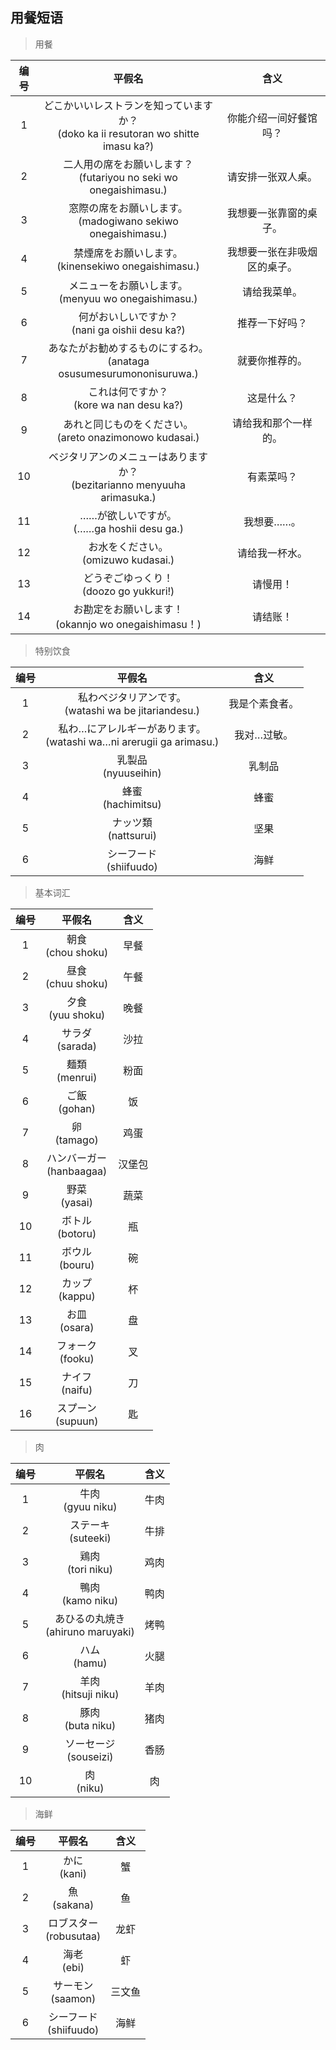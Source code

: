 ## 用餐短语

> 用餐

| 编号 | 平假名 | 含义 |
| :----: | :----: | :----: |
| 1 | どこかいいレストランを知っていますか？<br>(doko ka ii resutoran wo shitte imasu ka?) | 你能介绍一间好餐馆吗？ |
| 2 | 二人用の席をお願いします？<br>(futariyou no seki wo onegaishimasu.) | 请安排一张双人桌。|
| 3 | 窓際の席をお願いします。<br>(madogiwano sekiwo onegaishimasu.) | 我想要一张靠窗的桌子。 |
| 4 | 禁煙席をお願いします。<br>(kinensekiwo onegaishimasu.)  | 我想要一张在非吸烟区的桌子。 |
| 5 | メニューをお願いします。<br>(menyuu wo onegaishimasu.)  | 请给我菜单。 |
| 6 | 何がおいしいですか？<br>(nani ga oishii desu ka?)  | 推荐一下好吗？ |
| 7 | あなたがお勧めするものにするわ。<br>(anataga osusumesurumononisuruwa.)  | 就要你推荐的。 |
| 8 | これは何ですか？<br>(kore wa nan desu ka?)  | 这是什么？|
| 9 | あれと同じものをください。<br>(areto onazimonowo kudasai.) | 请给我和那个一样的。 |
| 10 | ベジタリアンのメニューはありますか？<br>(bezitarianno menyuuha arimasuka.) | 有素菜吗？ |
| 11 | ……が欲しいですが。<br>(……ga hoshii desu ga.) | 我想要……。 |
| 12 | お水をください。<br>(omizuwo kudasai.) | 请给我一杯水。 |
| 13 | どうぞごゆっくり！<br>(doozo go yukkuri!) | 请慢用！ |
| 14 | お勘定をお願いします！<br>(okannjo wo onegaishimasu！) | 请结账！ |

> 特别饮食

| 编号 | 平假名 | 含义 |
| :----: | :----: | :----: |
| 1 | 私わベジタリアンです。<br>(watashi wa be jitariandesu.) | 我是个素食者。 |
| 2 | 私わ…にアレルギーがあります。<br>(watashi wa…ni arerugii ga arimasu.) | 我对…过敏。|
| 3 | 乳製品<br>(nyuuseihin) | 乳制品 |
| 4 | 蜂蜜<br>(hachimitsu)  | 蜂蜜 |
| 5 | ナッツ類<br>(nattsurui)  | 坚果 |
| 6 | シーフード<br>(shiifuudo)  | 海鲜 |

> 基本词汇

| 编号 | 平假名 | 含义 |
| :----: | :----: | :----: |
| 1 | 朝食<br>(chou shoku) | 早餐 |
| 2 | 昼食<br>(chuu shoku) | 午餐|
| 3 | 夕食<br>(yuu shoku) | 晚餐 |
| 4 | サラダ<br>(sarada)  | 沙拉 |
| 5 | 麺類<br>(menrui)  | 粉面 |
| 6 | ご飯<br>(gohan)  | 饭 |
| 7 | 卵<br>(tamago)  | 鸡蛋 |
| 8 | ハンバーガー<br>(hanbaagaa)  | 汉堡包|
| 9 | 野菜<br>(yasai) | 蔬菜 |
| 10 | ボトル<br>(botoru) | 瓶 |
| 11 | ボウル<br>(bouru) | 碗 |
| 12 | カップ<br>(kappu) | 杯 |
| 13 | お皿<br>(osara) | 盘 |
| 14 | フォーク<br>(fooku) | 叉 |
| 15 | ナイフ<br>(naifu) | 刀 |
| 16 | スプーン<br>(supuun) | 匙 |

> 肉

| 编号 | 平假名 | 含义 |
| :----: | :----: | :----: |
| 1 | 牛肉<br>(gyuu niku) | 牛肉 |
| 2 | ステーキ<br>(suteeki) | 牛排 |
| 3 | 鶏肉<br>(tori niku) | 鸡肉 |
| 4 | 鴨肉<br>(kamo niku) | 鸭肉 |
| 5 | あひるの丸焼き<br>(ahiruno maruyaki)  | 烤鸭 |
| 6 | ハム<br>(hamu)  | 火腿 |
| 7 | 羊肉<br>(hitsuji niku)  | 羊肉 |
| 8 | 豚肉<br>(buta niku)  | 猪肉 |
| 9 | ソーセージ<br>(souseizi) | 香肠 |
| 10 | 肉<br>(niku) | 肉 |

> 海鲜

| 编号 | 平假名 | 含义 |
| :----: | :----: | :----: |
| 1 | かに<br>(kani) | 蟹 |
| 2 | 魚<br>(sakana) | 鱼 |
| 3 | ロブスター<br>(robusutaa) | 龙虾 |
| 4 | 海老<br>(ebi) | 虾 |
| 5 | サーモン<br>(saamon)  | 三文鱼 |
| 6 | シーフード<br>(shiifuudo)  | 海鲜 |